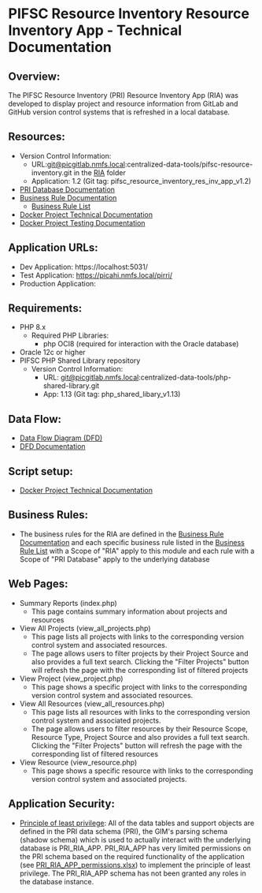 # PIFSC Resource Inventory Resource Inventory App - Technical Documentation

## Overview:
The PIFSC Resource Inventory (PRI) Resource Inventory App (RIA) was developed to display project and resource information from GitLab and GitHub version control systems that is refreshed in a local database.

## Resources:
-   Version Control Information:
    -   URL:git@picgitlab.nmfs.local:centralized-data-tools/pifsc-resource-inventory.git in the [RIA](../) folder
    -   Application: 1.2 (Git tag: pifsc_resource_inventory_res_inv_app_v1.2)
-   [PRI Database Documentation](../../docs/PIFSC%20Resource%20Inventory%20Database%20Documentation.md)
-   [Business Rule Documentation](../../docs/PIFSC%20Resource%20Inventory%20-%20Business%20Rule%20Documentation.md)
    -   [Business Rule List](../../docs/PRI%20Business%20Rule%20List.xlsx)
-   [Docker Project Technical Documentation](../../docs/PIFSC%20Resource%20Inventory%20Docker%20App%20-%20Technical%20Documentation.md)
-   [Docker Project Testing Documentation](../../docs/PIFSC%20Resource%20Inventory%20Docker%20App%20Testing%20Documentation.md)

## Application URLs:
-   Dev Application: https://localhost:5031/
-   Test Application: https://picahi.nmfs.local/pirri/
-   Production Application: <TBD>

## Requirements:
-   PHP 8.x
    -   Required PHP Libraries:
        -   php OCI8 (required for interaction with the Oracle database)
-   Oracle 12c or higher
-   PIFSC PHP Shared Library repository
    -   Version Control Information:
        -   URL: git@picgitlab.nmfs.local:centralized-data-tools/php-shared-library.git
        -   App: 1.13 (Git tag: php_shared_libary_v1.13)

## Data Flow:
-   [Data Flow Diagram (DFD)](../../docs/DFD/PRI_DFD.drawio.png)
-   [DFD Documentation](../../docs/DFD/PIFSC%20Resource%20Inventory%20Data%20Flow%20Diagram%20Documentation.md)

## Script setup:
-   [Docker Project Technical Documentation](../../docs/PIFSC%20Resource%20Inventory%20Docker%20App%20-%20Technical%20Documentation.md)

## Business Rules:
-   The business rules for the RIA are defined in the [Business Rule Documentation](../../docs/PIFSC%20Resource%20Inventory%20-%20Business%20Rule%20Documentation.md) and each specific business rule listed in the [Business Rule List](../../docs/PRI%20Business%20Rule%20List.xlsx) with a Scope of "RIA" apply to this module and each rule with a Scope of "PRI Database" apply to the underlying database

## Web Pages:
-   Summary Reports (index.php)
    -   This page contains summary information about projects and resources
-   View All Projects (view_all_projects.php)
    -   This page lists all projects with links to the corresponding version control system and associated resources.  
    -   The page allows users to filter projects by their Project Source and also provides a full text search.  Clicking the "Filter Projects" button will refresh the page with the corresponding list of filtered projects
-   View Project (view_project.php)
    -   This page shows a specific project with links to the corresponding version control system and associated resources.
-   View All Resources (view_all_resources.php)
    -   This page lists all resources with links to the corresponding version control system and associated projects.  
    -   The page allows users to filter resources by their Resource Scope, Resource Type, Project Source and also provides a full text search.  Clicking the "Filter Projects" button will refresh the page with the corresponding list of filtered resources
-   View Resource (view_resource.php)
    -   This page shows a specific resource with links to the corresponding version control system and associated projects.

## Application Security:
-   [Principle of least privilege](https://docs.google.com/document/d/15qW2pDHM8bebmNJ76AfC-SgICKQPGmKSiUkXbrZ7OVQ/edit?usp=sharing): All of the data tables and support objects are defined in the PRI data schema (PRI), the GIM's parsing schema (shadow schema) which is used to actually interact with the underlying database is PRI_RIA_APP. PRI_RIA_APP has very limited permissions on the PRI schema based on the required functionality of the application (see [PRI_RIA_APP_permissions.xlsx](./PRI_RIA_APP_permissions.xlsx)) to implement the principle of least privilege. The PRI_RIA_APP schema has not been granted any roles in the database instance.
